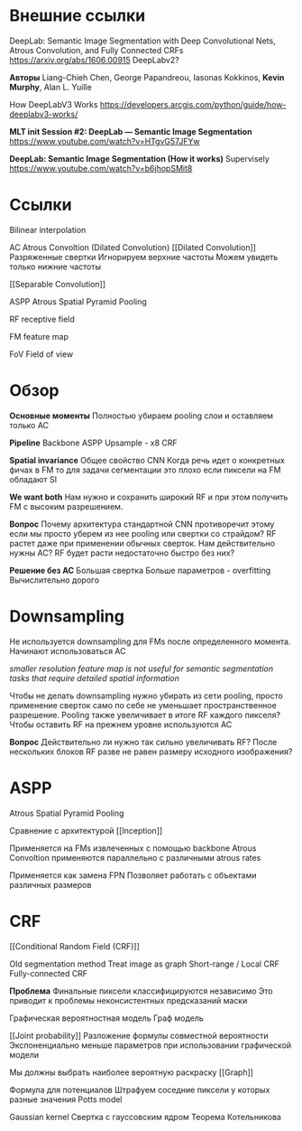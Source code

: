 
# Внешние ссылки


DeepLab: Semantic Image Segmentation with Deep Convolutional Nets, Atrous Convolution, and Fully Connected CRFs
https://arxiv.org/abs/1606.00915
DeepLabv2?

**Авторы**
Liang-Chieh Chen, George Papandreou, Iasonas Kokkinos, **Kevin Murphy**, Alan L. Yuille

How DeepLabV3 Works
https://developers.arcgis.com/python/guide/how-deeplabv3-works/

**MLT __init__ Session #2: DeepLab — Semantic Image Segmentation**
https://www.youtube.com/watch?v=HTgvG57JFYw

**DeepLab: Semantic Image Segmentation (How it works)**
Supervisely
https://www.youtube.com/watch?v=b6jhopSMit8

# Ссылки

Bilinear interpolation

AC
Atrous Convoltion (Dilated Convolution)
[[Dilated Convolution]]
Разряженные свертки
Игнорируем верхние частоты
Можем увидеть только нижние частоты

[[Separable Convolution]]

ASPP
Atrous Spatial Pyramid Pooling

RF
receptive field

FM
feature map

FoV
Field of view

# Обзор

**Основные моменты**
Полностью убираем pooling слои и оставляем только AC

**Pipeline**
Backbone
ASPP
Upsample - x8
CRF

**Spatial invariance**
Общее свойство CNN
Когда речь идет о конкретных фичах в FM то для задачи сегментации это плохо если пиксели на FM обладают SI

**We want both**
Нам нужно и сохранить широкий RF и при этом получить FM с высоким разрешением.

**Вопрос**
Почему архитектура стандартной CNN противоречит этому если мы просто уберем из нее pooling или свертки со страйдом? RF растет даже при применении обычных сверток. Нам действительно нужны AC? RF будет расти недостаточно быстро без них?

**Решение без AC**
Большая свертка
Больше параметров - overfitting
Вычислительно дорого

# Downsampling

Не используется downsampling для FMs после определенного момента.
Начинают использоваться AC

*smaller resolution feature map is not useful for semantic segmentation tasks that require detailed spatial information* 

Чтобы не делать downsampling нужно убирать из сети pooling, просто применение сверток само по себе не уменьшает пространственное разрешение.
Pooling также увеличивает в итоге RF каждого пикселя?
Чтобы оставить RF на прежнем уровне используются AC

**Вопрос**
Действительно ли нужно так сильно увеличивать RF?
После нескольких блоков RF разве не равен размеру исходного изображения?

# ASPP

Atrous Spatial Pyramid Pooling

Сравнение с архитектурой [[Inception]]

Применяется на FMs извлеченных с помощью backbone
Atrous Convoltion применяются параллельно с различными atrous rates

Применяется как замена FPN
Позволяет работать с объектами различных размеров


# CRF

[[Conditional Random Field (CRF)]]

Old segmentation method
Treat image as graph
Short-range / Local CRF
Fully-connected CRF

**Проблема**
Финальные пиксели классифицируются независимо
Это приводит к проблемы неконсистентных предсказаний маски

Графическая вероятностная модель
Граф модель

[[Joint probability]]
Разложение формулы совместной вероятности
Экспоненциально меньше параметров при использовании графической модели

Мы должны выбрать наиболее вероятную раскраску
[[Graph]]

Формула для потенциалов
Штрафуем соседние пиксели у которых разные значения
Potts model

Gaussian kernel
Свертка с гауссовским ядром
Теорема Котельникова
